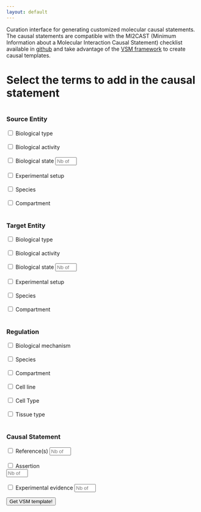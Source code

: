```yaml
---
layout: default
---
```


Curation interface for generating customized molecular causal statements. The causal statements are compatible with the MI2CAST (Minimum Information about a Molecular Interaction Causal Statement) checklist available in [github](https://github.com/vtoure/MI2CAST) and take advantage of the [VSM framework](https://github.com/vsmjs/) to create causal templates.

# Select the terms to add in the causal statement


<script src="https://unpkg.com/vsm-dictionary-bioportal@1.0.1/dist/vsm-dictionary-bioportal.min.js"></script>
<script src="https://unpkg.com/vsm-dictionary-cacher@1.2.0/dist/vsm-dictionary-cacher.min.js"></script>
<script src="https://unpkg.com/vsm-box@0.3.1/dist/vsm-box.standalone.min.js"></script>

<script>
  var vsmbox;

  window.onload = function() {
    vsmbox = document.getElementById('vsm-box');

    var VsmDictionaryBioPortalCached =
      VsmDictionaryCacher( VsmDictionaryBioPortal, { predictEmpties: false } );

    vsmbox.vsmDictionary = new VsmDictionaryBioPortalCached({
      apiKey: '5904481f-f6cb-4c71-94d8-3b775cf0f19e'
    });
    //vsmbox.vsmDictionary.bioPortalDefaultPageSize = 20;
    
    vsmbox.initialValue = {
      terms: [
        {},
        {queryOptions: { filter: { dictID: [ 'http://data.bioontology.org/search?q=regulates&ontologies=MI' ] }}},
        {}
      ],
      conns: [
        { type: 'T', pos: [ 0, 1, 2 ] }
      ]
    };
  }

  function fillVsmBox(){
    vsmbox.initialValue = {
      terms: [
        {},
        { str: 'up-regulates', classID: 'http://purl.obolibrary.org/obo/MI_2235', instID: null },
        {}
      ],
      conns: [
        { type: 'T', pos: [ 0, 1, 2 ] }
      ]
    };
  }
  
 
</script>

  


   <div class="row">
  <div class="column">
  <h3> Source Entity </h3>
  <input type="checkbox" id="typesource" /> Biological type <br> <br>
  <input type="checkbox" name="activitySource" id="activitySource" /> Biological activity <br> <br>
  <input type="checkbox" name="stateSource" id="stateSource" /> Biological state
  <input type="number" id="nbStateSource" name="nbStateSource" min="0" max="10" placeholder="Nb of states" /> <br> <br>
  <input type="checkbox" name="expSetupSource" id="expSetupSource" /> Experimental setup <br> <br>
  <input type="checkbox" name="speciesSource" id="speciesSource" /> Species <br> <br>
  <input type="checkbox" name="compartmentSource" id="compartmentSource" /> Compartment <br> <br>
  </div>
  
  <div class="column">
  <h3> Target Entity </h3>
  <input type="checkbox" name="typetarget" id="typetarget" /> Biological type <br> <br>
  <input type="checkbox" name="activityTarget" id="activityTarget" /> Biological activity <br> <br>
  <input type="checkbox" name="statetarget" id="statetarget" /> Biological state
  <input type="number" id="nbStateTarget" name="nbStateTarget" min="0" max="10" placeholder="Nb of states"/> <br> <br>
  <input type="checkbox" name="expSetupTarget" id="expSetupTarget" /> Experimental setup <br> <br>
  <input type="checkbox" name="speciesTarget" id="speciesTarget" /> Species <br> <br>
  <input type="checkbox" name="compartmentTarget" id="compartmentTarget" /> Compartment <br> <br>
  </div>
  
  <div class="column">
  <h3> Regulation</h3>
  <input type="checkbox" name="mechanism" id="mechanism" /> Biological mechanism <br> <br>
  <input type="checkbox" name="speciesReg" id="speciesReg" /> Species <br> <br>
  <input type="checkbox" name="compartmentReg" id="compartmentReg" /> Compartment <br> <br>
  <input type="checkbox" name="cellLine" id="cellLine" /> Cell line <br> <br>
  <input type="checkbox" name="cellType" id="cellType" /> Cell Type <br> <br>
  <input type="checkbox" name="tissueType" id="tissueType" /> Tissue type <br> <br>
  </div>
  
  <div class="column">
  <h3> Causal Statement</h3>
  <input type="checkbox" name="reference" id="reference" /> Reference(s)
  <input type="number" id="nbPubmed" name="nbPubmed" min="0" max="10" placeholder="Nb of pmids" /> <br> <br>
  <input type="checkbox" name="assertion" id="assertion" /> Assertion <br />
  <input type="number" id="nbAssertion" name="nbAssertion" min="0" max="10" placeholder="Nb of assertions" /> <br> <br>
    <input type="checkbox" name="expEvidence" id="expEvidence" /> Experimental evidence 
  <input type="number" id="nbexpEvidence" name="nbexpEvidence" min="0" max="10" placeholder="Nb of exp. evidences" />
  </div>
</div> 

 <button type="button" id="button" onclick="getChecked();">Get VSM template!</button> 

<vsm-box id="vsm-box"></vsm-box>
